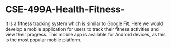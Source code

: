 # CSE-499A-Health-Fitness-
It is a fitness tracking system which is similar to Google Fit. Here we would develop a mobile application for users to track their fitness activities and view their progress. This mobile app is available for Android devices, as this is the most popular mobile platform.
